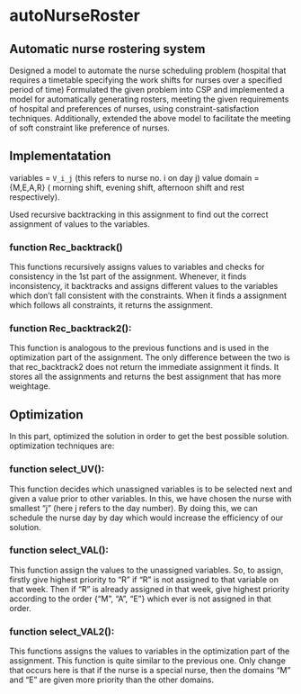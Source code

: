 # autoNurseRoster

## Automatic nurse rostering system 

Designed a model to automate the nurse scheduling problem (hospital that requires a timetable specifying the work shifts for nurses over a specified period of time) 
Formulated the given problem into CSP and implemented a model for automatically generating rosters, meeting the given requirements of hospital and preferences of nurses, using constraint-satisfaction techniques.
Additionally, extended the above model to facilitate the meeting of soft constraint like preference of nurses.


## Implementatation

variables = `V_i_j` (this refers to nurse no. i on day j)
value domain = {M,E,A,R}  ( morning shift, evening shift, afternoon shift and rest respectively).

Used recursive backtracking in this assignment to find out the correct assignment of values to the variables.

### function Rec_backtrack() 
This functions recursively assigns values to variables and checks for consistency in the 1st part of the assignment. Whenever, it finds inconsistency, it backtracks and assigns different values to the variables which don’t fall consistent with the constraints. When it finds a assignment which follows all constraints, it returns the assignment.

### function Rec_backtrack2():
This function is analogous to the previous functions and is used in the optimization part of the assignment. The only difference between the two is that rec_backtrack2 does not return the immediate assignment it finds. It stores all the assignments and returns the best assignment that has more weightage.


## Optimization
In this part, optimized the solution in order to get the best possible solution. optimization techniques are:

### function select_UV():
This function decides which unassigned variables is to be selected next and given a value prior to other variables. In this, we have chosen the nurse with smallest “j” (here j refers to the day number). By doing this, we can schedule the nurse day by day which would increase the efficiency of our solution.

### function select_VAL():
This function assign the values to the unassigned variables. So, to assign, firstly give highest priority to “R” if “R” is not assigned to that variable on that week. Then if “R” is already assigned in that week, give highest priority according to the order {“M”, “A”, “E”} which ever is not assigned in that order.

### function select_VAL2():
This functions assigns the values to variables in the optimization part of the assignment. This function is quite similar to the previous one. Only change that occurs here is that if the nurse is a special nurse, then the domains “M” and “E” are given more priority than the other domains.
